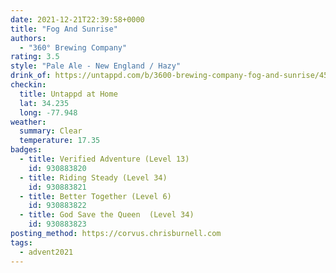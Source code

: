 ```yaml
---
date: 2021-12-21T22:39:58+0000
title: "Fog And Sunrise"
authors:
  - "360° Brewing Company"
rating: 3.5
style: "Pale Ale - New England / Hazy"
drink_of: https://untappd.com/b/3600-brewing-company-fog-and-sunrise/4587404
checkin:
  title: Untappd at Home
  lat: 34.235
  long: -77.948
weather:
  summary: Clear
  temperature: 17.35
badges:
  - title: Verified Adventure (Level 13)
    id: 930883820
  - title: Riding Steady (Level 34)
    id: 930883821
  - title: Better Together (Level 6)
    id: 930883822
  - title: God Save the Queen  (Level 34)
    id: 930883823
posting_method: https://corvus.chrisburnell.com
tags:
  - advent2021
---
```

